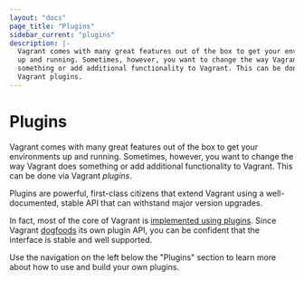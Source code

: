 ```yaml
---
layout: "docs"
page_title: "Plugins"
sidebar_current: "plugins"
description: |-
  Vagrant comes with many great features out of the box to get your environments
  up and running. Sometimes, however, you want to change the way Vagrant does
  something or add additional functionality to Vagrant. This can be done via
  Vagrant plugins.
---
```


# Plugins

Vagrant comes with many great features out of the box to get your environments up
and running. Sometimes, however, you want to change the way Vagrant does something
or add additional functionality to Vagrant. This can be done via Vagrant
_plugins_.

Plugins are powerful, first-class citizens that extend Vagrant using a
well-documented, stable API that can withstand major version upgrades.

In fact, most of the core of Vagrant is [implemented using plugins](https://github.com/hashicorp/vagrant/tree/master/plugins).
Since Vagrant [dogfoods](https://en.wikipedia.org/wiki/Eating_your_own_dog_food) its own
plugin API, you can be confident that the interface is stable and well supported.

Use the navigation on the left below the "Plugins" section to learn more
about how to use and build your own plugins.
